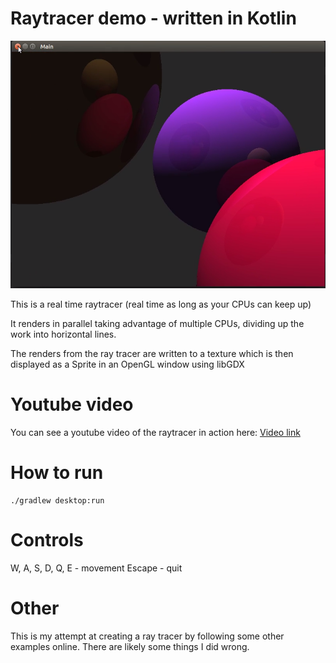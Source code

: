 # Raytracer demo - written in Kotlin

![image](img/raytracer_screen.png)

This is a real time raytracer (real time as long as your CPUs can keep up)

It renders in parallel taking advantage of multiple CPUs, dividing up the work into horizontal lines.

The renders from the ray tracer are written to a texture which is then displayed as a Sprite in an OpenGL window using libGDX

# Youtube video
You can see a youtube video of the raytracer in action here:
[Video link](https://www.youtube.com/watch?v=j2QW-z3Ahbw)

# How to run
```
./gradlew desktop:run
```

# Controls

W, A, S, D, Q, E - movement
Escape - quit

# Other

This is my attempt at creating a ray tracer by following some other examples online.  There are likely some things I did wrong.
